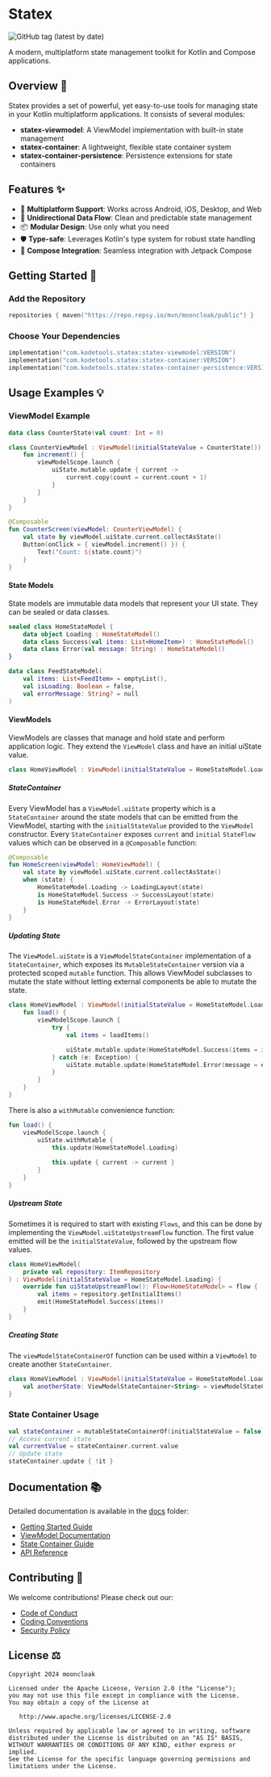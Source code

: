 # Statex

![GitHub tag (latest by date)](https://img.shields.io/github/v/tag/mooncloak/statex)

A modern, multiplatform state management toolkit for Kotlin and Compose applications.

## Overview 🎯

Statex provides a set of powerful, yet easy-to-use tools for managing state in your Kotlin multiplatform applications.
It consists of several modules:

- **statex-viewmodel**: A ViewModel implementation with built-in state management
- **statex-container**: A lightweight, flexible state container system
- **statex-container-persistence**: Persistence extensions for state containers

## Features ✨

- 🎯 **Multiplatform Support**: Works across Android, iOS, Desktop, and Web
- 🔄 **Unidirectional Data Flow**: Clean and predictable state management
- 📦 **Modular Design**: Use only what you need
- 🛡️ **Type-safe**: Leverages Kotlin's type system for robust state handling
- 🎨 **Compose Integration**: Seamless integration with Jetpack Compose

## Getting Started 🏁

### Add the Repository

```kotlin
repositories { maven("https://repo.repsy.io/mvn/mooncloak/public") }
``` 

### Choose Your Dependencies

```kotlin 
implementation("com.kodetools.statex:statex-viewmodel:VERSION")
implementation("com.kodetools.statex:statex-container:VERSION")
implementation("com.kodetools.statex:statex-container-persistence:VERSION")
``` 

## Usage Examples 💡

### ViewModel Example

```kotlin 
data class CounterState(val count: Int = 0)

class CounterViewModel : ViewModel(initialStateValue = CounterState()) {
    fun increment() {
        viewModelScope.launch {
            uiState.mutable.update { current ->
                current.copy(count = current.count + 1)
            }
        }
    }
}

@Composable
fun CounterScreen(viewModel: CounterViewModel) {
    val state by viewModel.uiState.current.collectAsState()
    Button(onClick = { viewModel.increment() }) {
        Text("Count: ${state.count}")
    }
}
```

#### State Models

State models are immutable data models that represent your UI state. They can be sealed or data classes.

```kotlin
sealed class HomeStateModel {
    data object Loading : HomeStateModel()
    data class Success(val items: List<HomeItem>) : HomeStateModel()
    data class Error(val message: String) : HomeStateModel()
}

data class FeedStateModel(
    val items: List<FeedItem> = emptyList(),
    val isLoading: Boolean = false,
    val errorMessage: String? = null
)
```

#### ViewModels

ViewModels are classes that manage and hold state and perform application logic. They extend the `ViewModel` class and
have an initial uiState value.

```kotlin
class HomeViewModel : ViewModel(initialStateValue = HomeStateModel.Loading) { ... }
```

##### StateContainer

Every ViewModel has a `ViewModel.uiState` property which is a `StateContainer` around the state models that can be
emitted from the ViewModel, starting with the `initialStateValue` provided to the `ViewModel` constructor. Every
`StateContainer` exposes `current` and `initial` `StateFlow` values which can be observed in a `@Composable` function:

```kotlin
@Composable
fun HomeScreen(viewModel: HomeViewModel) {
    val state by viewModel.uiState.current.collectAsState()
    when (state) {
        HomeStateModel.Loading -> LoadingLayout(state)
        is HomeStateModel.Success -> SuccessLayout(state)
        is HomeStateModel.Error -> ErrorLayout(state)
    }
}
```

##### Updating State

The `ViewModel.uiState` is a `ViewModelStateContainer` implementation of a `StateContainer`, which exposes its
`MutableStateContainer` version via a protected scoped `mutable` function. This allows ViewModel subclasses to mutate
the state without letting external components be able to mutate the state.

```kotlin
class HomeViewModel : ViewModel(initialStateValue = HomeStateModel.Loading) {
    fun load() {
        viewModelScope.launch {
            try {
                val items = loadItems()

                uiState.mutable.update(HomeStateModel.Success(items = items))
            } catch (e: Exception) {
                uiState.mutable.update(HomeStateModel.Error(message = e.message))
            }
        }
    }
}
```

There is also a `withMutable` convenience function:

```kotlin
fun load() {
    viewModelScope.launch {
        uiState.withMutable {
            this.update(HomeStateModel.Loading)
            
            this.update { current -> current }
        }
    }
}
```

##### Upstream State

Sometimes it is required to start with existing `Flows`, and this can be done by implementing the
`ViewModel.uiStateUpstreamFlow` function. The first value emitted will be the `initialStateValue`, followed by the
upstream flow values.

```kotlin
class HomeViewModel(
    private val repository: ItemRepository
) : ViewModel(initialStateValue = HomeStateModel.Loading) {
    override fun uiStateUpstreamFlow(): Flow<HomeStateModel> = flow {
        val items = repository.getInitialItems()
        emit(HomeStateModel.Success(items))
    }
}
```

##### Creating State

The `viewModelStateContainerOf` function can be used within a `ViewModel` to create another `StateContainer`.

```kotlin
class HomeViewModel : ViewModel(initialStateValue = HomeStateModel.Loading) {
    val anotherState: ViewModelStateContainer<String> = viewModelStateContainerOf(initialStateValue = "Hello")
}
```

### State Container Usage

```kotlin 
val stateContainer = mutableStateContainerOf(initialStateValue = false)
// Access current state 
val currentValue = stateContainer.current.value
// Update state 
stateContainer.update { !it }
``` 

## Documentation 📚

Detailed documentation is available in the [docs](docs/) folder:

- [Getting Started Guide](docs/index.md)
- [ViewModel Documentation](docs/viewmodel.md)
- [State Container Guide](docs/state-container.md)
- [API Reference](docs/api-reference.md)

## Contributing 🤝

We welcome contributions! Please check out our:

- [Code of Conduct](CODE_OF_CONDUCT.md)
- [Coding Conventions](CODING_CONVENTIONS.md)
- [Security Policy](SECURITY.md)

## License ⚖️

```
Copyright 2024 mooncloak

Licensed under the Apache License, Version 2.0 (the "License");
you may not use this file except in compliance with the License.
You may obtain a copy of the License at

   http://www.apache.org/licenses/LICENSE-2.0

Unless required by applicable law or agreed to in writing, software
distributed under the License is distributed on an "AS IS" BASIS,
WITHOUT WARRANTIES OR CONDITIONS OF ANY KIND, either express or implied.
See the License for the specific language governing permissions and
limitations under the License.
```
